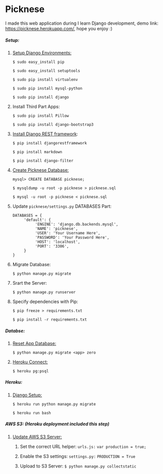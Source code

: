 Picknese
========

I made this web application during I learn Django development, demo link: https://picknese.herokuapp.com/, hope you enjoy :)

##### Setup:
1. [Setup Django Environments:](http://usunyu.com/note/2014/12/06/setup-django/)

     ```$ sudo easy_install pip```
     
     ```$ sudo easy_install setuptools```
     
     ```$ sudo pip install virtualenv```
     
     ```$ sudo pip install mysql-python```
     
     ```$ sudo pip install django```
     
2. Install Third Part Apps:

     ```$ sudo pip install Pillow```
     
     ```$ sudo pip install django-bootstrap3 ```

3. [Install Django REST framework](http://www.django-rest-framework.org/#installation):

     ```$ pip install djangorestframework```

     ```$ pip install markdown```

     ```$ pip install django-filter```
     
4. [Create Picknese Database:](http://usunyu.com/note/2014/12/07/mysql-tips/)

     ```mysql> CREATE DATABASE picknese;```

     ```$ mysqldump -u root -p picknese > picknese.sql```

     ```$ mysql -u root -p picknese < picknese.sql```


5. Update ```picknese/settings.py``` DATABASES Part:

     ```
     DATABASES = {
          'default': {
               'ENGINE': 'django.db.backends.mysql',
               'NAME': 'picknese',
               'USER': 'Your Username Here',
               'PASSWORD': 'Your Password Here',
               'HOST': 'localhost',
               'PORT': '3306',
          }
     }
     ```
6. Migrate Database:

     ```$ python manage.py migrate```

7. Srart the Server:

     ```$ python manage.py runserver```

8. Specify dependencies with Pip:

     ```$ pip freeze > requirements.txt```
     
     ```$ pip install -r requirements.txt```

##### Databse:
1. [Reset App Database:](http://stackoverflow.com/questions/25606879/how-to-migrate-back-from-initial-migration-in-django-1-7)

     ```$ python manage.py migrate <app> zero```

2. [Heroku Connect:](https://devcenter.heroku.com/articles/heroku-postgresql)

     ```$ heroku pg:psql```

##### Heroku:
1. [Django Setup:](https://devcenter.heroku.com/articles/getting-started-with-django)

     ```$ heroku run python manage.py migrate```

     ```$ heroku run bash```

##### AWS S3: (Heroku deployment included this step)
1. [Update AWS S3 Server:](https://devcenter.heroku.com/articles/s3-upload-python)

     1. Set the correct URL helper: ```urls.js:```
     ```var production = true;```


     2. Enable the S3 settings: ```settings.py:```
     ```PRODUCTION = True```


     3. Upload to S3 Server:
     ```$ python manage.py collectstatic```
